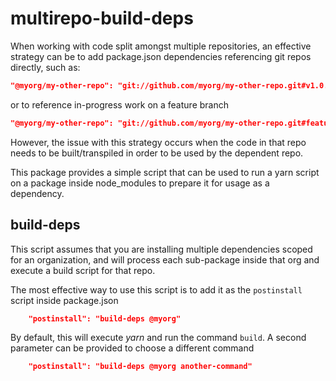 # multirepo-build-deps

When working with code split amongst multiple repositories, an effective strategy can be to add package.json dependencies referencing git repos directly, such as:

```json
"@myorg/my-other-repo": "git://github.com/myorg/my-other-repo.git#v1.0.0",
```

or to reference in-progress work on a feature branch

```json
"@myorg/my-other-repo": "git://github.com/myorg/my-other-repo.git#feature/a-feature-branch",
```

However, the issue with this strategy occurs when the code in that repo needs to be built/transpiled in order to be used by the dependent repo.

This package provides a simple script that can be used to run a yarn script on a package inside node_modules to prepare it for usage as a dependency.

## build-deps

This script assumes that you are installing multiple dependencies scoped for an organization, and will process each sub-package inside that org and execute a build script for that repo.

The most effective way to use this script is to add it as the `postinstall` script inside package.json

```json
    "postinstall": "build-deps @myorg"
```

By default, this will execute *yarn* and run the command `build`. A second parameter can be provided to choose a different command

```json
    "postinstall": "build-deps @myorg another-command"
```
